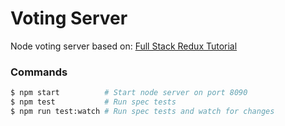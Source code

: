 # Voting Server

Node voting server based on: [Full Stack Redux Tutorial](http://teropa.info/blog/2015/09/10/full-stack-redux-tutorial.html#receiving-actions-from-the-server)

### Commands

```sh
$ npm start          # Start node server on port 8090
$ npm test           # Run spec tests
$ npm run test:watch # Run spec tests and watch for changes
```
